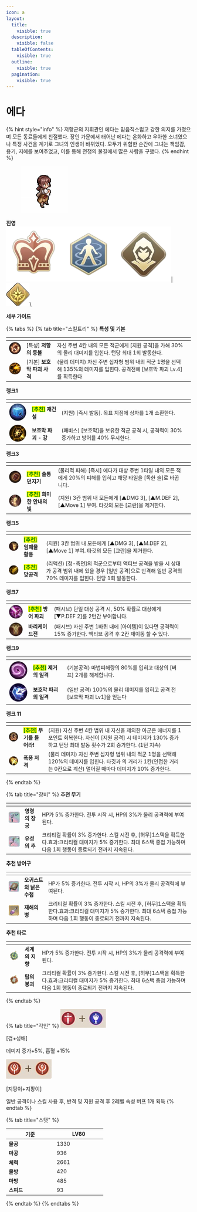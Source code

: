 ```yaml
---
icon: a
layout:
  title:
    visible: true
  description:
    visible: false
  tableOfContents:
    visible: true
  outline:
    visible: true
  pagination:
    visible: true
---
```


# 에다

{% hint style="info" %}
저항군의 지휘관인 에다는 믿음직스럽고 강한 의지를 가졌으며 모든 동료들에게 친절했다. 장인 가문에서 태어난 에다는 온화하고 우아한 소녀였으나 특정 사건을 계기로 그녀의 인생이 바뀌었다. 모두가 위험한 순간에 그녀는 책임감, 용기, 지혜를 보여주었고, 이를 통해 전쟁의 불길에서 많은 사람을 구했다.
{% endhint %}

<div align="left">

<figure><img src="../../.gitbook/assets/27 (3).png" alt=""><figcaption></figcaption></figure>

</div>

**진영**\
<img src="../../.gitbook/assets/1 (28).png" alt="" data-size="line"><img src="../../.gitbook/assets/2 (27).png" alt="" data-size="line"><img src="../../.gitbook/assets/1 (7).webp" alt="" data-size="line">| <img src="../../.gitbook/assets/감시자.webp" alt="" data-size="line">\


**세부 가이드**

{% tabs %}
{% tab title="스킬트리" %}
**특성 및 기본**

<table data-view="cards"><thead><tr><th></th><th></th><th></th><th data-hidden data-card-cover data-type="files"></th></tr></thead><tbody><tr><td><img src="../../.gitbook/assets/1.webp" alt=""> </td><td>[특성] <strong>저항의 등불</strong></td><td>자신 주변 4칸 내의 모든 적군에게 [지원 공격]을 가해 30%의 물리 대미지를 입힌다. 턴당 최대 1회 발동한다.</td><td></td></tr><tr><td><img src="../../.gitbook/assets/2.webp" alt=""></td><td>[기본] <strong>보호막 파괴 사격</strong></td><td>(물리 데미지) 자신 주변 십자형 범위 내의 적군 1명을 선택해 135%의 데미지를 입힌다. 공격전에 [보호막 파괴 Lv.4]를 획득한다</td><td></td></tr></tbody></table>

**랭크1**

<table data-view="cards"><thead><tr><th></th><th></th><th></th><th data-hidden data-card-cover data-type="files"></th></tr></thead><tbody><tr><td><img src="../../.gitbook/assets/3.webp" alt="" data-size="original"></td><td><mark style="color:green;"><strong>[추천]</strong></mark> <strong>재건설</strong></td><td>(지원) [즉시 발동]. 목표 지점에 상자를 1개 소환한다.</td><td></td></tr><tr><td><img src="../../.gitbook/assets/4.webp" alt=""></td><td><strong>보호막 파괴 - 강</strong> </td><td>(패비스) [보호막]을 보유한 적군 공격 시, 공격력이 30% 증가하고 방어를 40% 무시한다.</td><td></td></tr></tbody></table>

**랭크3**

<table data-view="cards"><thead><tr><th></th><th></th><th></th><th data-hidden data-card-cover data-type="files"></th></tr></thead><tbody><tr><td><img src="../../.gitbook/assets/6.webp" alt=""></td><td><mark style="color:green;"><strong>[추천]</strong></mark><strong> 술통 던지기</strong></td><td>(물리적 피해) [즉시] 에다가 대상 주변 1타일 내의 모든 적에게 20%의 피해를 입히고 해당 타일을 [독한 술]로 바꿉니다.</td><td></td></tr><tr><td><img src="../../.gitbook/assets/5.webp" alt="" data-size="original"></td><td><mark style="color:green;"><strong>[추천]</strong></mark> <strong>희미한 안내의 빛</strong></td><td>(지원) 3칸 범위 내 모든에게 [▲DMG 3], [▲M.DEF 2], [▲Move 1] 부여. 타깃의 모든 [교란]을 제거한다.</td><td></td></tr></tbody></table>

**랭크5**

<table data-view="cards"><thead><tr><th></th><th></th><th></th><th data-hidden data-card-cover data-type="files"></th></tr></thead><tbody><tr><td><img src="../../.gitbook/assets/7.webp" alt=""></td><td><mark style="color:green;"><strong>[추천]</strong></mark><strong>엄폐물 활용</strong></td><td>(지원) 3칸 범위 내 모든에게 [▲DMG 3], [▲M.DEF 2], [▲Move 1] 부여. 타깃의 모든 [교란]을 제거한다.</td><td></td></tr><tr><td><img src="../../.gitbook/assets/8.webp" alt=""></td><td><mark style="color:green;"><strong>[추천]</strong></mark> <strong>맞공격</strong> </td><td>(리액션) [정-측면]의 적군으로부터 액티브 공격을 받을 시 상대가 공격 범위 내에 있을 경우 [일반 공격]으로 반격해 일반 공격의 70% 데미지를 입힌다. 턴당 1회 발동한다.</td><td></td></tr></tbody></table>

**랭크7**

<table data-view="cards"><thead><tr><th></th><th></th><th></th><th data-hidden data-card-cover data-type="files"></th></tr></thead><tbody><tr><td><img src="../../.gitbook/assets/9.webp" alt=""></td><td><mark style="color:green;"><strong>[추천]</strong></mark><strong> 방어 파괴</strong></td><td> (패시브) 단일 대상 공격 시, 50% 확률로 대상에게 [▼P.DEF 2]를 2턴간 부여합니다.</td><td></td></tr><tr><td><img src="../../.gitbook/assets/10.webp" alt=""></td><td><strong>바리케이드전</strong> </td><td>(패시브) 자신 주변 1바퀴 내에 [아이템]이 있다면 공격력이 15% 증가한다. 액티브 공격 후 2칸 재이동 할 수 있다.</td><td></td></tr></tbody></table>

**랭크9**

<table data-view="cards"><thead><tr><th></th><th></th><th></th><th data-hidden data-card-cover data-type="files"></th></tr></thead><tbody><tr><td><img src="../../.gitbook/assets/12.webp" alt=""></td><td><mark style="color:green;"><strong>[추천]</strong></mark><strong> 제거의 일격</strong></td><td>(기본공격) 마법피해량의 80%를 입히고 대상의 [버프] 2개를 해제합니다.</td><td></td></tr><tr><td><img src="../../.gitbook/assets/11.webp" alt=""></td><td><strong>보호막 파괴의 일격</strong> </td><td>(일반 공격) 100%의 물리 데미지를 입히고 공격 전 [보호막 파괴 Lv1]을 얻는다</td><td></td></tr></tbody></table>

**랭크 11**

<table data-view="cards"><thead><tr><th></th><th></th><th></th><th data-hidden data-card-cover data-type="files"></th></tr></thead><tbody><tr><td><img src="../../.gitbook/assets/13.webp" alt=""></td><td><mark style="color:green;"><strong>[추천]</strong></mark><strong> 무기를 들어라!</strong></td><td>(지원) 자신 주변 4칸 범위 내 자신을 제외한 아군은 에너지를 1포인트 회복한다. 자신이 [지원 공격] 시 데미지가 130% 증가하고 턴당 최대 발동 횟수가 2회 증가한다. (1턴 지속)</td><td></td></tr><tr><td><img src="../../.gitbook/assets/14.webp" alt=""></td><td><strong>폭풍 저격</strong> </td><td>(물리 데미지) 자신 주변 십자형 범위 내의 적군 1명을 선택해 120%의 데미지를 입힌다. 타깃과 의 거리가 1칸(인접한 거리는 0칸으로 계산) 멀어질 때마다 데미지가 10% 증가한다.</td><td></td></tr></tbody></table>
{% endtab %}

{% tab title="장비" %}
**추천 무기**

<table data-view="cards"><thead><tr><th></th><th></th><th data-hidden></th></tr></thead><tbody><tr><td><img src="../../.gitbook/assets/80px-豐饒長弓.png" alt="" data-size="original"></td><td><strong>영령의 장궁</strong></td><td>HP가 5% 증가한다. 전투 시작 시, HP의 3%가 물리 공격력에 부여된다.</td></tr><tr><td><img src="../../.gitbook/assets/80px-流星之墜.png" alt=""></td><td><strong>유성의 추</strong></td><td>크리티컬 확률이 3% 증가한다. 스킬 시전 후, [허무]1스택을 획득한다.효과:크리티컬 대미지가 5% 증가한다. 최대 6스택 중첩 가능하며 다음 1회 행동이 종료되기 전까지 지속된다.</td></tr></tbody></table>

**추천 방어구**

<table data-view="cards"><thead><tr><th></th><th></th><th data-hidden></th></tr></thead><tbody><tr><td><img src="../../.gitbook/assets/2 (25).png" alt=""></td><td><strong>오귀스트의 낡은 수첩</strong></td><td>HP가 5% 증가한다. 전투 시작 시, HP의 3%가 물리 공격력에 부여된다.</td></tr><tr><td><img src="../../.gitbook/assets/27.png" alt=""></td><td><strong>재해의 병</strong></td><td>크리티컬 확률이 3% 증가한다. 스킬 시전 후, [허무]1스택을 획득한다.효과:크리티컬 대미지가 5% 증가한다. 최대 6스택 중첩 가능하며 다음 1회 행동이 종료되기 전까지 지속된다.</td></tr></tbody></table>

**추천 타로**

<table data-view="cards"><thead><tr><th></th><th></th><th data-hidden></th></tr></thead><tbody><tr><td><img src="../../.gitbook/assets/tar_8.webp" alt=""></td><td><strong>세계의 지향</strong></td><td>HP가 5% 증가한다. 전투 시작 시, HP의 3%가 물리 공격력에 부여된다.</td></tr><tr><td><img src="../../.gitbook/assets/tar_9.webp" alt=""></td><td><strong>탑의 붕괴</strong></td><td>크리티컬 확률이 3% 증가한다. 스킬 시전 후, [허무]1스택을 획득한다.효과:크리티컬 대미지가 5% 증가한다. 최대 6스택 중첩 가능하며 다음 1회 행동이 종료되기 전까지 지속된다.</td></tr></tbody></table>
{% endtab %}

{% tab title="각인" %}
<img src="../../.gitbook/assets/1 (26).png" alt="" data-size="original">

\[검+성배]&#x20;

데미지 증가+5%, 흡혈 +15%

<img src="../../.gitbook/assets/3 (27).png" alt="" data-size="original">&#x20;

\[지팡이+지팡이]&#x20;

일반 공격이나 스킬 사용 후, 반격 및 지원 공격 후 2레벨 속성 버프 1개 획득
{% endtab %}

{% tab title="스탯" %}
<table><thead><tr><th width="117">기준</th><th width="120">LV60</th></tr></thead><tbody><tr><td><strong>물공</strong></td><td>1330</td></tr><tr><td><strong>마공</strong></td><td>936</td></tr><tr><td><strong>체력</strong></td><td>2661</td></tr><tr><td><strong>물방</strong></td><td>420 </td></tr><tr><td><strong>마방</strong></td><td>485</td></tr><tr><td><strong>스피드</strong></td><td>93</td></tr></tbody></table>
{% endtab %}
{% endtabs %}

